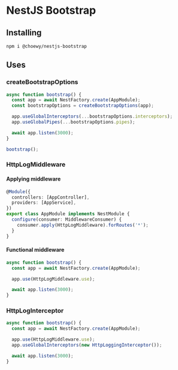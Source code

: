 # NestJS Bootstrap

## Installing

```bash
npm i @choewy/nestjs-bootstrap
```

## Uses

### createBootstrapOptions

```ts
async function bootstrap() {
  const app = await NestFactory.create(AppModule);
  const bootstrapOptions = createBootstrapOptions(app);

  app.useGlobalInterceptors(...bootstrapOptions.interceptors);
  app.useGlobalPipes(...bootstrapOptions.pipes);

  await app.listen(3000);
}

bootstrap();
```

### HttpLogMiddleware

#### Applying middleware

```ts
@Module({
  controllers: [AppController],
  providers: [AppService],
})
export class AppModule implements NestModule {
  configure(consumer: MiddlewareConsumer) {
    consumer.apply(HttpLogMiddleware).forRoutes('*');
  }
}
```

#### Functional middleware

```ts
async function bootstrap() {
  const app = await NestFactory.create(AppModule);

  app.use(HttpLogMiddleware.use);

  await app.listen(3000);
}
```

### HttpLogInterceptor

```ts
async function bootstrap() {
  const app = await NestFactory.create(AppModule);

  app.use(HttpLogMiddleware.use);
  app.useGlobalInterceptors(new HttpLoggingInterceptor());

  await app.listen(3000);
}
```
